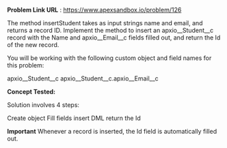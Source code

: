**Problem Link URL** : https://www.apexsandbox.io/problem/126

The method insertStudent takes as input strings name and email, and returns a record ID. Implement the method to insert an apxio__Student__c record with the Name and apxio__Email__c fields filled out, and return the Id of the new record.


You will be working with the following custom object and field names for this problem:

apxio__Student__c
apxio__Student__c.apxio__Email__c

**Concept Tested:**

Solution involves 4 steps:

Create object
Fill fields
insert DML
return the Id

**Important**
Whenever a record is inserted, the Id field is automatically filled out.